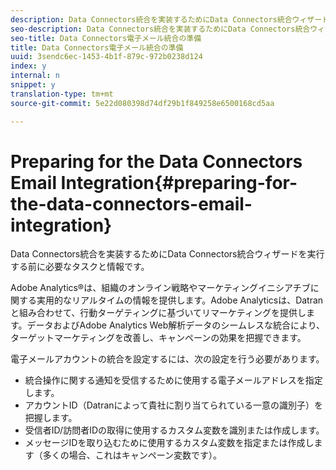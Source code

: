 ```yaml
---
description: Data Connectors統合を実装するためにData Connectors統合ウィザードを実行する前に必要なタスクと情報です。
seo-description: Data Connectors統合を実装するためにData Connectors統合ウィザードを実行する前に必要なタスクと情報です。
seo-title: Data Connectors電子メール統合の準備
title: Data Connectors電子メール統合の準備
uuid: 3sendc6ec-1453-4b1f-879c-972b0238d124
index: y
internal: n
snippet: y
translation-type: tm+mt
source-git-commit: 5e22d080398d74df29b1f849258e6500168cd5aa

---
```



# Preparing for the Data Connectors Email Integration{#preparing-for-the-data-connectors-email-integration}

Data Connectors統合を実装するためにData Connectors統合ウィザードを実行する前に必要なタスクと情報です。

Adobe Analytics®は、組織のオンライン戦略やマーケティングイニシアチブに関する実用的なリアルタイムの情報を提供します。Adobe Analyticsは、Datranと組み合わせて、行動ターゲティングに基づいてリマーケティングを提供します。データおよびAdobe Analytics Web解析データのシームレスな統合により、ターゲットマーケティングを改善し、キャンペーンの効果を把握できます。

電子メールアカウントの統合を設定するには、次の設定を行う必要があります。

* 統合操作に関する通知を受信するために使用する電子メールアドレスを指定します。
* アカウントID（Datranによって貴社に割り当てられている一意の識別子）を把握します。
* 受信者ID/訪問者IDの取得に使用するカスタム変数を識別または作成します。
* メッセージIDを取り込むために使用するカスタム変数を指定または作成します（多くの場合、これはキャンペーン変数です）。

